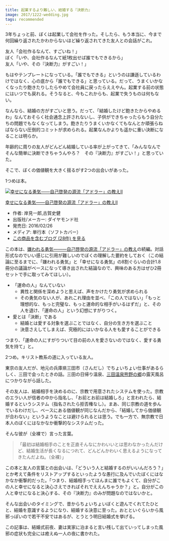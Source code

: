 ```yaml
---
title: 起業するより難しい、結婚する『決断力』
image: 2017/1222-wedding.jpg
tags: recommended
---
```

3年ちょっと前、ぼくは起業して会社を作った。そしたら、もう本当に、今まで何回繰り返されたかわからないほど繰り返されてきた友人との会話がこれ。

友人「会社作るなんて、すごいね！」  
ぼく「いや、会社作るなんて紙1枚出せば誰でもできるから」  
友人「いや、その『決断力』がすごい！」

もはやテンプレートになっている。「誰でもできる」というのは謙遜しているわけではなく、心の底から「誰でもできる」と思っている。だって、うまくいかなくなったり飽きたりしたらやめて会社員に戻ったらええやん。起業する前の状態にはいつでも戻れる。そうなると、今もこれからも、起業で失うものは何もない。

なんなら、結婚の方がすごいと思う。だって、「結婚したけど飽きたからやめるわ」なんておそらく社会通念上許されないし、子供ができちゃったらもう自分たちの問題でもなくなってしまう。飽きたりうまくいかなくてもなんとか頑張らねばならない圧倒的コミットが求められる。起業なんかよりも遥かに重い決断になることは明らか。

年齢的に周りの友人がどんどん結婚している率が上がってきて、「みんななんでそんな簡単に決断できちゃうんやろ？　その『決断力』がすごい！」と思っていた。

そこで、ぼくの価値観を大きく揺るがす2つの出会いがあった。

1つめは本。

<div class="hatena-asin-detail"><a href="http://www.amazon.co.jp/exec/obidos/ASIN/4478066116/stack-overflow-engineer-22/"><img src="https://images-fe.ssl-images-amazon.com/images/I/519tuiAlyOL._SL160_.jpg" class="hatena-asin-detail-image" alt="幸せになる勇気――自己啓発の源流「アドラー」の教えII" title="幸せになる勇気――自己啓発の源流「アドラー」の教えII"></a><div class="hatena-asin-detail-info"><p class="hatena-asin-detail-title"><a href="http://www.amazon.co.jp/exec/obidos/ASIN/4478066116/stack-overflow-engineer-22/">幸せになる勇気――自己啓発の源流「アドラー」の教えII</a></p><ul><li><span class="hatena-asin-detail-label">作者:</span> 岸見一郎,古賀史健</li><li><span class="hatena-asin-detail-label">出版社/メーカー:</span> ダイヤモンド社</li><li><span class="hatena-asin-detail-label">発売日:</span> 2016/02/26</li><li><span class="hatena-asin-detail-label">メディア:</span> 単行本（ソフトカバー）</li><li><a href="http://d.hatena.ne.jp/asin/4478066116/stack-overflow-engineer-22" target="_blank">この商品を含むブログ (28件) を見る</a></li></ul></div><div class="hatena-asin-detail-foot"></div></div>

この本は、<a href="http://d.hatena.ne.jp/asin/4478025819/stack-overflow-engineer-22">嫌われる勇気―――自己啓発の源流「アドラー」の教え</a>の続編。対話形式なのでいい感じに引用が難しいのでぼくの理解した要約をしておく（この結論に至るまでに、「嫌われる勇気」と「幸せになる勇気」の8割ぐらいの合計1.8冊分の議論がベースになって導き出された結論なので、興味のある方はぜひ2冊セットで手に取ってみてほしい）。

- 「運命の人」なんていない
  - 異性と関係を深めようと思えば、声をかけたり勇気が求められる
  - その勇気のない人が、あれこれ理由を並べ、「この人ではない」「もっと理想的な、もっと完璧な、もっと運命的な相手がいるはずだ」と、その人を退け、「運命の人」という幻想にすがりつく。
- 愛とは「決断」である 
  - 結婚とは愛する対象を選ぶことではなく、自分の生き方を選ぶこと
  - 決意さえしてしまえば、究極的にはいかなる人をも愛することができる

つまり、「運命の人にすがりついて目の前の人を愛さないのではなく、愛する勇気を持て」と。

2つめ。キリスト教系の道に入っている友人。

東京の友人だが、地元の兵庫県三田市（さんだし）でちょいちょい仕事があるらしく、三田で会ったときの話。三田の日帰り温泉、[三田温泉熊野の郷](https://www.kumano-no-sato.com/sanda/)の露天風呂につかりながら話した。

その友人は、結婚相手を決めるのに、宗教で用意されたシステムを使った。宗教のエラい人が信者の中から指名し、「お前とお前は結婚しろ」と言われたら、結婚するというシステム（指名されたら拒否権なし）。まあ、同じ宗教の道を歩んでいるわけだし、ベースにある価値観が同じなんだから、「結婚してから価値観が合わない」というようなことは避けられるとは思う。でも一方で、無宗教で日本人のぼくにはなかなか衝撃的なシステムだった。

そんな彼が（全裸で）言った言葉。

> 「最初は結婚相手のことを正直そんなにかわいいとは思わなかったんだけど、結婚生活が長くなるにつれて、どんどんかわいく思えるようになってきたんだよね。（全裸）」

この本と友人の言葉との出会いは、「どういう人と結婚するのがいいんだろう？」とか考えて条件をリストアップするといったような愚行に及んでいたぼくにはなかなか衝撃的だった。「つまり、結婚相手ってほんまに誰でもよくて、自分がこの人と幸せになると決心さえできればそれでええんちゃうか？」と。自分がこの人と幸せになると決心する、その『決断力』のみが問題なのではないかと。

そんな出会いのタイミングで、昔からちょいちょいぼくと遊んでくれてたひとと、結婚を意識するようになり、結婚する決意に至った。おとといぐらいから風邪っぽいので若干不安ではあるが、とうとう明日結婚式を挙げる。

この記事は、結婚式前夜、妻は実家に泊まると言い残して出ていってしまった風邪の症状も完全には癒えぬ一人の夜に書かれた。

